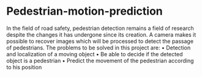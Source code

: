 # Pedestrian-motion-prediction
In the field of road safety, pedestrian detection remains a field of research despite the changes it has undergone since its creation. A camera makes it possible to recover images which will be processed to detect the passage of pedestrians.
The problems to be solved in this project are:
• Detection and localization of a moving object
• Be able to decide if the detected object is a pedestrian
• Predict the movement of the pedestrian according to his position
